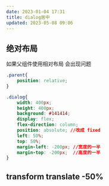 ```yaml
---
date: 2023-01-04 17:31
title: dialog居中
updated: 2023-05-08 09:06
---
```

## 绝对布局

如果父组件使用相对布局 会出现问题
```css
.parent{
    position: relative;
}
```

```css
.dialog{
    width: 400px;
    height: 400px;
    background: #141414;
    display: flex;
    flex-direction: column;
    position: absolute; //改成 fixed
    left: 50%;
    top: 50%;
    margin-left: -200px; //宽度的一半
    margin-top: -200px;  //高度的一半
}
```


##  transform translate -50%
